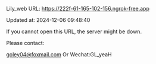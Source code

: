Lily_web URL: https://222f-61-165-102-156.ngrok-free.app

Updated at: 2024-12-06 09:48:40

If you cannot open this URL, the server might be down.

Please contact: 

goley04@foxmail.com Or Wechat:GL_yeaH